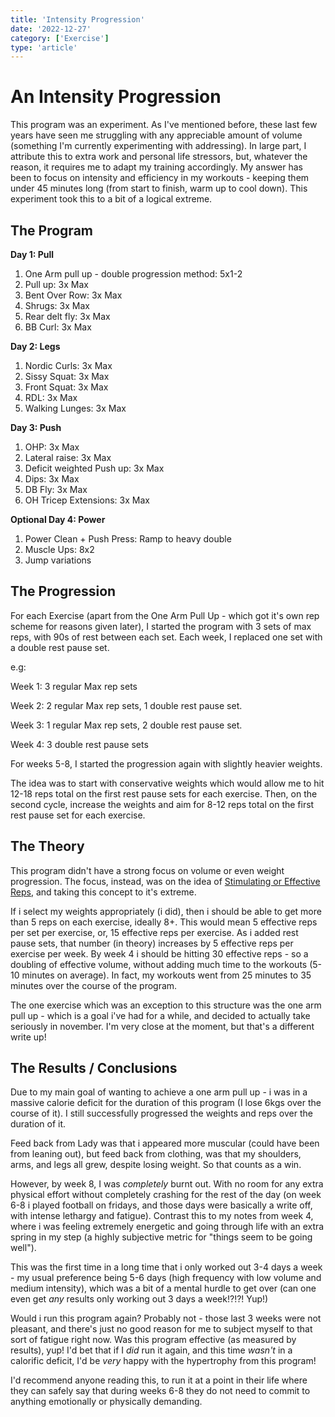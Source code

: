 ```yaml
---
title: 'Intensity Progression'
date: '2022-12-27'
category: ['Exercise']
type: 'article'
---
```


# An Intensity Progression

This program was an experiment. As I've mentioned before, these last few years have seen me struggling with any appreciable amount of volume (something I'm currently experimenting with addressing). In large part, I attribute this to extra work and personal life stressors, but, whatever the reason, it requires me to adapt my training accordingly. My answer has been to focus on intensity and efficiency in my workouts - keeping them under 45 minutes long (from start to finish, warm up to cool down). This experiment took this to a bit of a logical extreme.

## The Program

**Day 1: Pull**
1. One Arm pull up - double progression method: 5x1-2
2. Pull up: 3x Max
3. Bent Over Row: 3x Max
4. Shrugs: 3x Max
5. Rear delt fly: 3x Max
6. BB Curl: 3x Max


**Day 2: Legs**
1. Nordic Curls: 3x Max
2. Sissy Squat: 3x Max
3. Front Squat: 3x Max
4. RDL: 3x Max
5. Walking Lunges: 3x Max

**Day 3: Push**
1. OHP: 3x Max
2. Lateral raise: 3x Max
3. Deficit weighted Push up: 3x Max
4. Dips: 3x Max
5. DB Fly: 3x Max
6. OH Tricep Extensions: 3x Max

**Optional Day 4: Power**
1. Power Clean + Push Press: Ramp to heavy double
2. Muscle Ups: 8x2
3. Jump variations

## The Progression
For each Exercise (apart from the One Arm Pull Up - which got it's own rep scheme for reasons given later), I started the program with 3 sets of max reps, with 90s of rest between each set. Each week, I replaced one set with a double rest pause set.

e.g:

Week 1:
3 regular Max rep sets

Week 2:
2 regular Max rep sets, 1 double rest pause set.

Week 3:
1 regular Max rep sets, 2 double rest pause set.

Week 4:
3 double rest pause sets

For weeks 5-8, I started the progression again with slightly heavier weights.

The idea was to start with conservative weights which would allow me to hit 12-18 reps total on the first rest pause sets for each exercise. Then, on the second cycle, increase the weights and aim for 8-12 reps total on the first rest pause set for each exercise.

## The Theory
This program didn't have a strong focus on volume or even weight progression. The focus, instead, was on the idea of [Stimulating or Effective Reps](https://sandcresearch.medium.com/what-is-training-volume-286b8da6f427), and taking this concept to it's extreme.

If i select my weights appropriately (i did), then i should be able to get more than 5 reps on each exercise, ideally 8+. This would mean 5 effective reps per set per exercise, or, 15 effective reps per exercise. As i added rest pause sets, that number (in theory) increases by 5 effective reps per exercise per week. By week 4 i should be hitting 30 effective reps - so a doubling of effective volume, without adding much time to the workouts (5-10 minutes on average). In fact, my workouts went from 25 minutes to 35 minutes over the course of the program.

The one exercise which was an exception to this structure was the one arm pull up - which is a goal i've had for a while, and decided to actually take seriously in november. I'm very close at the moment, but that's a different write up!

## The Results / Conclusions
Due to my main goal of wanting to achieve a one arm pull up - i was in a massive calorie deficit for the duration of this program (I lose 6kgs over the course of it). I still successfully progressed the weights and reps over the duration of it.

Feed back from Lady was that i appeared more muscular (could have been from leaning out), but feed back from clothing, was that my shoulders, arms, and legs all grew, despite losing weight. So that counts as a win.

However, by week 8, I was *completely* burnt out. With no room for any extra physical effort without completely crashing for the rest of the day (on week 6-8 i played football on fridays, and those days were basically a write off, with intense lethargy and fatigue). Contrast this to my notes from week 4, where i was feeling extremely energetic and going through life with an extra spring in my step (a highly subjective metric for "things seem to be going well").

This was the first time in a long time that i only worked out 3-4 days a week - my usual preference being 5-6 days (high frequency with low volume and medium intensity), which was a bit of a mental hurdle to get over (can one even get _any_ results only working out 3 days a week!?!?! Yup!)

Would i run this program again? Probably not - those last 3 weeks were not pleasant, and there's just no good reason for me to subject myself to that sort of fatigue right now. Was this program effective (as measured by results), yup! I'd bet that if I _did_ run it again, and this time _wasn't_ in a calorific deficit, I'd be _very_ happy with the hypertrophy from this program!

I'd recommend anyone reading this, to run it at a point in their life where they can safely say that during weeks 6-8 they do not need to commit to anything emotionally or physically demanding.